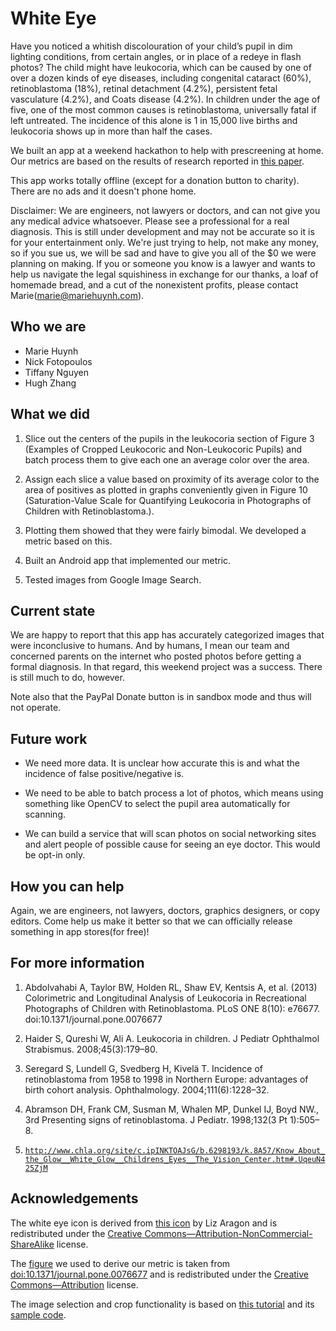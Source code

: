 # White Eye

Have you noticed a whitish discolouration of your child’s pupil in dim lighting conditions, from certain angles, or in place of a redeye in flash photos? The child might have leukocoria, which can be caused by one of over a dozen kinds of eye diseases, including congenital cataract (60%), retinoblastoma (18%), retinal detachment (4.2%), persistent fetal vasculature (4.2%), and Coats disease (4.2%). In children under the age of five, one of the most common causes is retinoblastoma, universally fatal if left untreated.  The incidence of this alone is 1 in 15,000 live births and leukocoria shows up in more than half the cases.

We built an app at a weekend hackathon to help with prescreening at home.  Our metrics are based on the results of research reported in [this paper](http://www.plosone.org/article/info%3Adoi%2F10.1371%2Fjournal.pone.0076677#s2).

This app works totally offline (except for a donation button to charity).  There are no ads and it doesn't phone home.


Disclaimer: We are engineers, not lawyers or doctors, and can not give you any medical advice whatsoever.  Please see a professional for a real diagnosis.  This is still under development and may not be accurate so it is for your entertainment only.  We're just trying to help, not make any money, so if you sue us, we will be sad and have to give you all of the $0 we were planning on making.  If you or someone you know is a lawyer and wants to help us navigate the legal squishiness in exchange for our thanks, a loaf of homemade bread, and a cut of the nonexistent profits, please contact Marie(marie@mariehuynh.com).

## Who we are

* Marie Huynh
* Nick Fotopoulos
* Tiffany Nguyen
* Hugh Zhang

## What we did

1. Slice out the centers of the pupils in the leukocoria section of Figure 3 (Examples of Cropped Leukocoric and Non-Leukocoric Pupils) and batch process them to give each one an average color over the area.

2. Assign each slice a value based on proximity of its average color to the area of positives as plotted in graphs conveniently given in Figure 10 (Saturation-Value Scale for Quantifying Leukocoria in Photographs of Children with Retinoblastoma.).

3. Plotting them showed that they were fairly bimodal.  We developed a metric based on this.

4. Built an Android app that implemented our metric.

5. Tested images from Google Image Search.


## Current state

We are happy to report that this app has accurately categorized images that were inconclusive to humans.  And by humans, I mean our team and concerned parents on the internet who posted photos before getting a formal diagnosis.  In that regard, this weekend project was a success.  There is still much to do, however.

Note also that the PayPal Donate button is in sandbox mode and thus will not operate.


## Future work

- We need more data.  It is unclear how accurate this is and what the incidence of false positive/negative is.

- We need to be able to batch process a lot of photos, which means using something like OpenCV to select the pupil area automatically for scanning.

- We can build a service that will scan photos on social networking sites and alert people of possible cause for seeing an eye doctor.  This would be opt-in only.

## How you can help
Again, we are engineers, not lawyers, doctors, graphics designers, or copy editors.  Come help us make it better so that we can officially release something in app stores(for free)!


## For more information

1. Abdolvahabi A, Taylor BW, Holden RL, Shaw EV, Kentsis A, et al. (2013) Colorimetric and Longitudinal Analysis of Leukocoria in Recreational Photographs of Children with Retinoblastoma. PLoS ONE 8(10): e76677. doi:10.1371/journal.pone.0076677

2. Haider S, Qureshi W, Ali A. Leukocoria in children. J Pediatr Ophthalmol Strabismus. 2008;45(3):179–80.

3. Seregard S, Lundell G, Svedberg H, Kivelä T. Incidence of retinoblastoma from 1958 to 1998 in Northern Europe: advantages of birth cohort analysis. Ophthalmology. 2004;111(6):1228–32.

4. Abramson DH, Frank CM, Susman M, Whalen MP, Dunkel IJ, Boyd NW., 3rd Presenting signs of retinoblastoma. J Pediatr. 1998;132(3 Pt 1):505–8.

5. [`http://www.chla.org/site/c.ipINKTOAJsG/b.6298193/k.8A57/Know_About_the_Glow__White_Glow__Childrens_Eyes__The_Vision_Center.htm#.UqeuN425ZjM`](http://www.chla.org/site/c.ipINKTOAJsG/b.6298193/k.8A57/Know_About_the_Glow__White_Glow__Childrens_Eyes__The_Vision_Center.htm#.UqeuN425ZjM)

## Acknowledgements

The white eye icon is derived from [this icon](http://sweetclipart.com/blue-eye-logo-design-122) by Liz Aragon and is redistributed under the [Creative Commons—Attribution-NonCommercial-ShareAlike](http://creativecommons.org/licenses/by-nc-sa/3.0/) license.

The [figure](/exploration/journal.pone.0076677.g010.png) we used to derive our metric is taken from [doi:10.1371/journal.pone.0076677](http://www.plosone.org/article/info%3Adoi%2F10.1371%2Fjournal.pone.0076677) and is redistributed under the [Creative Commons—Attribution](http://creativecommons.org/licenses/by/2.5/) license.

The image selection and crop functionality is based on [this tutorial](http://www.londatiga.net/featured-articles/how-to-select-and-crop-image-on-android/) and its [sample code](https://github.com/lorensiuswlt/AndroidImageCrop).
